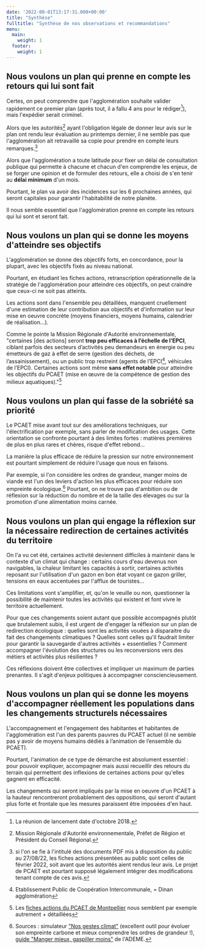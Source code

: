 ```yaml
---
date: '2022-08-01T13:17:31.000+00:00'
title: "Synthèse"
fulltitle: "Synthèse de nos observations et recommandations"
menu:
  main:
    weight: 1
  footer:
    weight: 1
---
```


## Nous voulons un plan qui prenne en compte les retours qui lui sont fait

Certes, on peut comprendre que l'agglomération souhaite valider rapidement ce premier plan (après tout, il a fallu 4 ans pour le rédiger[^01]), mais l'expédier serait criminel.

Alors que les autorités[^02] ayant l'obligation légale de donner leur avis sur le plan ont rendu leur évaluation au printemps dernier, il ne semble pas que l'agglomération ait retravaillé sa copie pour prendre en compte leurs remarques.[^03]

Alors que l'agglomération a toute latitude pour fixer un délai de consultation publique qui permette à chacune et chacun d'en comprendre les enjeux, de se forger une opinion et de formuler des retours, elle a choisi de s'en tenir au **délai minimum** d'un mois.

Pourtant, le plan va avoir des incidences sur les 6 prochaines années, qui seront capitales pour garantir l'habitabilité de notre planète.

Il nous semble essentiel que l'agglomération prenne en compte les retours qui lui sont et seront fait.

## Nous voulons un plan qui se donne les moyens d'atteindre ses objectifs

L'agglomération se donne des objectifs forts, en concordance, pour la plupart, avec les objectifs fixés au niveau national.

Pourtant, en étudiant les fiches actions, retranscription opérationnelle de la stratégie de l'agglomération pour atteindre ces objectifs, on peut craindre que ceux-ci ne soit pas atteints.

Les actions sont dans l'ensemble peu détaillées, manquent cruellement d'une estimation de leur contribution aux objectifs et d'information sur leur mise en oeuvre concrète (moyens financiers, moyens humains, calendrier de réalisation...).

Comme le pointe la Mission Régionale d'Autorité environnementale, "certaines [des actions] seront **trop peu efficaces à l’échelle de l’EPCI**, ciblant parfois des secteurs d’activités peu demandeurs en énergie ou peu émetteurs de gaz à effet de serre (gestion des déchets, de l’assainissement), ou un public trop restreint (agents de l’EPCI[^04], véhicules de l’EPCI). Certaines actions sont même **sans effet notable** pour atteindre les objectifs du PCAET (mise en œuvre de la compétence de gestion des milieux aquatiques)."[^05]

## Nous voulons un plan qui fasse de la sobriété sa priorité

Le PCAET mise avant tout sur des améliorations techniques, sur l'électrification par exemple, sans parler de modification des usages. Cette orientation se confronte pourtant à des limites fortes : matières premières de plus en plus rares et chères, risque d'effet rebond...

La manière la plus efficace de réduire la pression sur notre environnement est pourtant simplement de réduire l'usage que nous en faisons.

Par exemple, si l'on considère les ordres de grandeur, manger moins de viande est l'un des leviers d'action les plus efficaces pour réduire son empreinte écologique.[^06] Pourtant, on ne trouve pas d'ambition ou de réflexion sur la réduction du nombre et de la taille des élevages ou sur la promotion d'une alimentation moins carnée.

## Nous voulons un plan qui engage la réflexion sur la nécessaire redirection de certaines activités du territoire

On l'a vu cet été, certaines activité deviennent difficiles à maintenir dans le contexte d'un climat qui change : certains cours d'eau devenus non navigables, la chaleur limitant les capacités à sortir, certaines activités reposant sur l'utilisation d'un gazon en bon état voyant ce gazon griller, tensions en eaux accentuées par l'afflux de touristes...

Ces limitations vont s'amplifier, et, qu'on le veuille ou non, questionner la possibilité de maintenir toutes les activités qui existent et font vivre le territoire actuellement.

Pour que ces changements soient autant que possible accompagnés plutôt que brutalement subis, il est urgent de d'engager la réflexion sur un plan de redirection écologique : quelles sont les activités vouées à disparaitre du fait des changements climatiques ? Quelles sont celles qu'il faudrait limiter pour garantir la sauvegarde d'autres activités + essentielles ? Comment accompagner l'évolution des structures ou les reconversions vers des métiers et activités plus résilientes ?

Ces réflexions doivent être collectives et impliquer un maximum de parties prenantes. Il s'agit d'enjeux politiques à accompagner consciencieusement.

## Nous voulons un plan qui se donne les moyens d'accompagner réellement les populations dans les changements structurels nécessaires

L'accompagnement et l'engagement des habitantes et habitantes de l'agglomération est l'un des parents pauvres du PCAET actuel (il ne semble pas y avoir de moyens humains dédiés à l’animation de l’ensemble du PCAET).

Pourtant, l'animation de ce type de démarche est absolument essentiel : pour pouvoir expliquer, accompagner mais aussi recueillir des retours du terrain qui permettent des inflexions de certaines actions pour qu'elles gagnent en efficacité.

Les changements qui seront impliqués par la mise en oeuvre d'un PCAET à la hauteur rencontreront probablement des oppositions, qui seront d'autant plus forte et frontale que les mesures paraissent être imposées d'en haut.


[^01]: La réunion de lancement date d'octobre 2018.
[^02]: Mission Régionale d'Autorité environnementale, Préfet de Région et Président du Conseil Régional.
[^03]: si l'on se fie à l'intitulé des documents PDF mis à disposition du public au 27/08/22, les fiches actions présentées au public sont celles de février 2022, soit avant que les autorités aient rendus leur avis. Le projet de PCAET est pourtant supposé légalement intégrer des modifications tenant compte de ces avis.
[^04]: Etablissement Public de Coopération Intercommunale, = Dinan agglomération
[^05]: Les [fiches actions du PCAET de Montpellier](https://www.montpellier3m.fr/sites/default/files/programme_dactions_pcaet.pdf) nous semblent par exemple autrement + détaillées
[^06]: Sources : simulateur ["Nos gestes climat"](https://nosgestesclimat.fr/actions/plus/alimentation/devenir-v%C3%A9g%C3%A9tarien) (excellent outil pour évoluer son empreinte carbone et mieux comprendre les ordres de grandeur !), [guide "Manger mieux, gaspiller moins"](https://librairie.ademe.fr/consommer-autrement/1947-manger-mieux-gaspiller-moins-9791029708480.html) de l'ADEME.